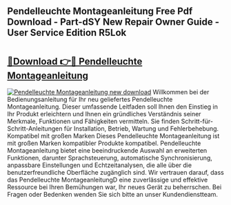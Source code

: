 ## Pendelleuchte Montageanleitung Free Pdf Download - Part-dSY New Repair Owner Guide - User Service Edition R5Lok

# <h2><a href="http://df78egp.blite.top/?on=Pendelleuchte+Montageanleitung">🔗Download 👉🔴 Pendelleuchte Montageanleitung</a></h2>

[![Pendelleuchte Montageanleitung new download](https://i.imgur.com/lujVjoI.png)](http://df78egp.blite.top/?on=Pendelleuchte+Montageanleitung)
Willkommen bei der Bedienungsanleitung für Ihr neu geliefertes Pendelleuchte Montageanleitung. Dieser umfassende Leitfaden soll Ihnen den Einstieg in Ihr Produkt erleichtern und Ihnen ein gründliches Verständnis seiner Merkmale, Funktionen und Fähigkeiten vermitteln. Sie finden Schritt-für-Schritt-Anleitungen für Installation, Betrieb, Wartung und Fehlerbehebung. Kompatibel mit großen Marken Dieses Pendelleuchte Montageanleitung ist mit großen Marken kompatibler Produkte kompatibel. Pendelleuchte Montageanleitung bietet eine beeindruckende Auswahl an erweiterten Funktionen, darunter Sprachsteuerung, automatische Synchronisierung, anpassbare Einstellungen und Echtzeitanalysen, die alle über die benutzerfreundliche Oberfläche zugänglich sind. Wir vertrauen darauf, dass das Pendelleuchte MontageanleitungD eine zuverlässige und effektive Ressource bei Ihren Bemühungen war, Ihr neues Gerät zu beherrschen. Bei Fragen oder Bedenken wenden Sie sich bitte an unser Kundendienstteam.
